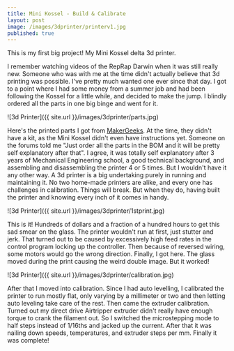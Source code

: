 ```yaml
---
title: Mini Kossel - Build & Calibrate
layout: post
image: /images/3dprinter/printerv1.jpg
published: true
---
```


This is my first big project! My Mini Kossel delta 3d printer.

<!-- more -->

I remember watching videos of the RepRap Darwin when it was still really new. Someone who was with me at the time didn't actually believe that 3d printing was possible. I've pretty much wanted one ever since that day. I got to a point where I had some money from a summer job and had been following the Kossel for a little while, and decided to make the jump. I blindly ordered all the parts in one big binge and went for it.

![3d Printer]({{ site.url }}/images/3dprinter/parts.jpg)

Here's the printed parts I got from [MakerGeeks](http://www.makergeeks.com/). At the time, they didn't have a kit, as the Mini Kossel didn't even have instructions yet. Someone on the forums told me "Just order all the parts in the BOM and it will be pretty self explanatory after that". I agree, it was totally self explanatory after 3 years of Mechanical Engineering school, a good technical background, and assembling and disassembling the printer 4 or 5 times. But I wouldn't have it any other way. A 3d printer is a big undertaking purely in running and maintaining it. No two home-made printers are alike, and every one has challenges in calibration. Things will break. But when they do, having built the printer and knowing every inch of it comes in handy.

![3d Printer]({{ site.url }}/images/3dprinter/1stprint.jpg)

This is it! Hundreds of dollars and a fraction of a hundred hours to get this sad smear on the glass. The printer wouldn't run at first, just stutter and jerk. That turned out to be caused by excessively high feed rates in the control program locking up the controller. Then because of reversed wiring, some motors would go the wrong direction. Finally, I got here. The glass moved during the print causing the weird double image. But it worked!

![3d Printer]({{ site.url }}/images/3dprinter/calibration.jpg)

After that I moved into calibration. Since I had auto levelling, I calibrated the printer to run mostly flat, only varying by a millimeter or two and then letting auto leveling take care of the rest. Then came the extruder calibration. Turned out my direct drive Airtripper extruder didn't really have enough torque to crank the filament out. So I switched the microstepping mode to half steps instead of 1/16ths and jacked up the current. After that it was nailing down speeds, temperatures, and extruder steps per mm. Finally it was complete!